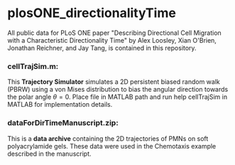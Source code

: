 # plosONE_directionalityTime
All public data for PLoS ONE paper "Describing Directional Cell Migration with a Characteristic Directionality Time" by Alex Loosley, Xian O'Brien, Jonathan Reichner, and Jay Tang, is contained in this repository.  

### cellTrajSim.m:
This **Trajectory Simulator** simulates a 2D persistent biased random walk (PBRW) using a von Mises distribution to bias the angular direction towards the polar angle $\theta=0$.  Place file in MATLAB path and run help cellTrajSim in MATLAB for implementation details.

### dataForDirTimeManuscript.zip:
This is a **data archive** containing the 2D trajectories of PMNs on soft polyacrylamide gels.  These data were used in the Chemotaxis example described in the manuscript.
